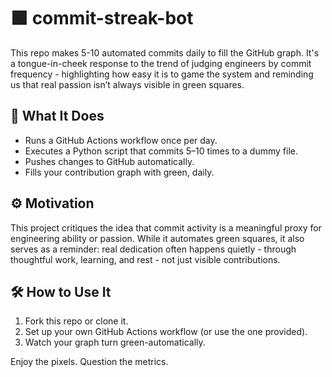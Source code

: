 # 🟩 commit-streak-bot

This repo makes 5-10 automated commits daily to fill the GitHub graph. It's a tongue-in-cheek response to the trend of judging engineers by commit frequency - highlighting how easy it is to game the system and reminding us that real passion isn’t always visible in green squares.

## 🤖 What It Does

- Runs a GitHub Actions workflow once per day.
- Executes a Python script that commits 5–10 times to a dummy file.
- Pushes changes to GitHub automatically.
- Fills your contribution graph with green, daily.

## ⚙️ Motivation

This project critiques the idea that commit activity is a meaningful proxy for engineering ability or passion. While it automates green squares, it also serves as a reminder: real dedication often happens quietly - through thoughtful work, learning, and rest - not just visible contributions.

## 🛠 How to Use It

1. Fork this repo or clone it.
2. Set up your own GitHub Actions workflow (or use the one provided).
3. Watch your graph turn green-automatically.

Enjoy the pixels. Question the metrics.
